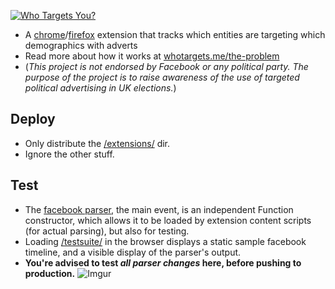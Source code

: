 [![Who Targets You?](https://raw.githubusercontent.com/WhoTargetsMe/Who-Targets-Me/master/logo-128.png)](https://whotargets.me)
* A [chrome](https://chrome.google.com/webstore/detail/who-targets-me/epdelclkhoghpihbfmhndbkcjigglaci)/[firefox](https://addons.mozilla.org/en-US/firefox/addon/whotargetsme/) extension that tracks which entities are targeting which demographics with adverts
* Read more about how it works at [whotargets.me/the-problem](https://whotargets.me/the-problem)
* (*This project is not endorsed by Facebook or any political party. The purpose of the project is to raise awareness of the use of targeted political advertising in UK elections.*)

## Deploy
* Only distribute the [/extensions/](https://github.com/WhoTargetsMe/Who-Targets-Me/blob/master/extensions) dir.
* Ignore the other stuff.

## Test
* The [facebook parser](https://github.com/WhoTargetsMe/Who-Targets-Me/blob/master/config.js#L11), the main event, is an independent Function constructor, which allows it to be loaded by extension content scripts (for actual parsing), but also for testing.
* Loading [/testsuite/](https://github.com/WhoTargetsMe/Who-Targets-Me/blob/master/testsuite) in the browser displays a static sample facebook timeline, and a visible display of the parser's output.
* **You're advised to test _all parser changes_ here, before pushing to production.**
![Imgur](http://i.imgur.com/qIKZ10v.jpg)
